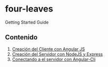 # four-leaves
Getting Started Guide

## Contenido
1. [Creación del Cliente con Angular JS](#id1)
2. [Creación del Servidor con NodeJS y Express](#id2)
3. [Conectando a el servidor con Angular-Cli](#id3)
